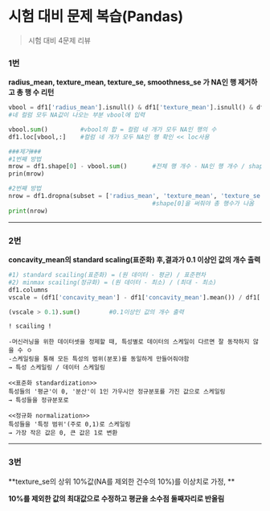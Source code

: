 # 시험 대비 문제 복습(Pandas)

> 시험 대비 4문제 리뷰



### 1번

**radius_mean, texture_mean, texture_se, smoothness_se 가 NA인 행 제거하고 총 행 수 리턴**

```python
vbool = df1['radius_mean'].isnull() & df1['texture_mean'].isnull() & df1['texture_se'].isnull() & df1['smoothness_se'].isnull() 
#네 컬럼 모두 NA값이 나오는 부분 vbool에 입력

vbool.sum() 		#vbool의 합 = 컬럼 네 개가 모두 NA인 행의 수 
df1.loc[vbool,:]	#컬럼 네 개가 모두 NA인 행 확인 << loc사용

###제거###
#1번째 방법
mrow = df1.shape[0] - vbool.sum()		#전체 행 개수 - NA인 행 개수 / shape[0]:행개수
prin(mrow)

#2번째 방법
nrow = df1.dropna(subset = ['radius_mean', 'texture_mean', 'texture_se', 'smoothness_se'], how = 'all').shape[0] #이 네 컬럼에 NA값 모두 있으면 제거
										#shape[0]을 써줘야 총 행수가 나옴
print(nrow)

```

---

### 2번

**concavity_mean의 standard scaling(표준화) 후,결과가 0.1 이상인 값의 개수 출력**

```python
#1) standard scailing(표준화) = (원 데이터 - 평균) / 표준편차
#2) minmax scailing(정규화) = (원 데이터 - 최소) / (최대 - 최소)
df1.columns
vscale = (df1['concavity_mean'] - df1['concavity_mean'].mean()) / df1['concavity_mean'].std()	

(vscale > 0.1).sum()		#0.1이상인 값의 개수 출력
```

```
! scailing !

-머신러닝을 위한 데이터셋을 정제할 때, 특성별로 데이터의 스케일이 다르면 잘 동작하지 않을 수 ㅇ
-스케일링을 통해 모든 특성의 범위(분포)를 동일하게 만들어줘야함
→ 특성 스케일링 / 데이터 스케일링

<<표준화 standardization>>
특성들의 '평균'이 0, '분산'이 1인 가우시안 정규분포를 가진 값으로 스케일링
→ 특성들을 정규분포로

<<정규화 normalization>>
특성들을 '특정 범위'(주로 0,1)로 스케일링
→ 가장 작은 값은 0, 큰 값은 1로 변환 
```

---

### 3번

**texture_se의 상위 10%값(NA를 제외한 건수의 10%)를 이상치로 가정, **

**10%를 제외한 값의 최대값으로 수정하고 평균을 소수점 둘째자리로 반올림**

```
```



